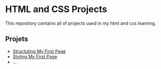 # HTML and CSS Projects 
This repository contains all of projects used in my html and css learning.

## Projets
- [Structuting My First Page](https://benv-xavier.github.io/learning-html-css-projects/structuring-my-first-page/)
- [Styling My First Page](https://benv-xavier.github.io/learning-html-css-projects/styling-my-first-page/)
- ...

